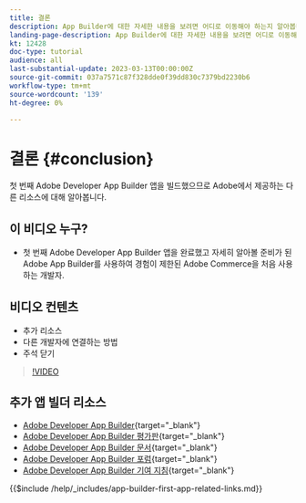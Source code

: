 ```yaml
---
title: 결론
description: App Builder에 대한 자세한 내용을 보려면 어디로 이동해야 하는지 알아봅니다.
landing-page-description: App Builder에 대한 자세한 내용을 보려면 어디로 이동해야 하는지 알아봅니다.
kt: 12428
doc-type: tutorial
audience: all
last-substantial-update: 2023-03-13T00:00:00Z
source-git-commit: 037a7571c87f328dde0f39dd830c7379bd2230b6
workflow-type: tm+mt
source-wordcount: '139'
ht-degree: 0%

---
```



# 결론 {#conclusion}

첫 번째 Adobe Developer App Builder 앱을 빌드했으므로 Adobe에서 제공하는 다른 리소스에 대해 알아봅니다.

## 이 비디오 누구?

* 첫 번째 Adobe Developer App Builder 앱을 완료했고 자세히 알아볼 준비가 된 Adobe App Builder를 사용하여 경험이 제한된 Adobe Commerce을 처음 사용하는 개발자.

## 비디오 컨텐츠

* 추가 리소스
* 다른 개발자에 연결하는 방법
* 주석 닫기

>[!VIDEO](https://video.tv.adobe.com/v/3416741)

## 추가 앱 빌더 리소스

* [Adobe Developer App Builder](https://developer.adobe.com/app-builder/){target="_blank"}
* [Adobe Developer App Builder 평가판](https://developer.adobe.com/app-builder/trial/){target="_blank"}
* [Adobe Developer App Builder 문서](https://developer.adobe.com/app-builder/docs/overview/){target="_blank"}
* [Adobe Developer App Builder 포럼](https://experienceleaguecommunities.adobe.com/t5/project-firefly/ct-p/project-firefly){target="_blank"}
* [Adobe Developer App Builder 기여 지침](https://developer.adobe.com/app-builder/docs/guides/contribution_guides/){target="_blank"}

{{$include /help/_includes/app-builder-first-app-related-links.md}}
